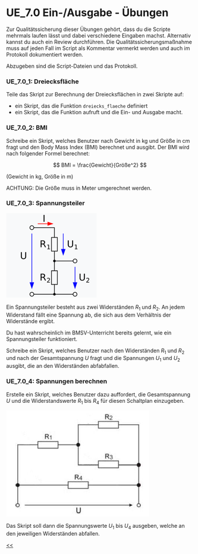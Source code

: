 # UE_7.0 Ein-/Ausgabe - Übungen

Zur Qualitätssicherung dieser Übungen gehört,
dass du die Scripte mehrmals laufen lässt und dabei 
verschiedene Eingaben machst.
Alternativ kannst du auch ein Review durchführen.
Die Qualitätssicherungsmaßnahme muss auf jeden Fall
im Script als Kommentar vermerkt werden und auch im Protokoll
dokumentiert werden.

Abzugeben sind die Script-Dateien und das Protokoll.

### UE_7.0_1: Dreiecksfläche

Teile das Skript zur Berechnung der Dreiecksflächen in zwei Skripte auf:
  - ein Skript, das die Funktion `dreiecks_flaeche` definiert
  - ein Skript, das die Funktion aufruft und die Ein- und Ausgabe macht.
  

### UE_7.0_2: BMI

Schreibe ein Skript, welches Benutzer nach Gewicht in kg und
Größe in cm fragt und den Body Mass Index (BMI) berechnet und ausgibt.
Der BMI wird nach folgender Formel berechnet:

$$ BMI = \frac{Gewicht}{Größe^2} $$ 
    
(Gewicht in kg, Größe in m)

ACHTUNG: Die Größe muss in Meter umgerechnet werden.

### UE_7.0_3: Spannungsteiler

![img.png](../img/7.0/spannungsteiler.png)

Ein Spannungsteiler besteht aus zwei Widerständen $R_1$ und $R_2$. 
An jedem Widerstand fällt eine Spannung ab, 
die sich aus dem Verhältnis der Widerstände ergibt.

Du hast wahrscheinlich im BMSV-Unterricht bereits gelernt,
wie ein Spannungsteiler funktioniert.

Schreibe ein Skript, welches Benutzer nach den Widerständen $R_1$ und $R_2$ 
und nach der Gesamtspannung $U$ fragt
und die Spannungen $U_1$ und $U_2$ ausgibt, die an den Widerständen abfabfallen.

### UE_7.0_4: Spannungen berechnen

Erstelle ein Skript, welches Benutzer dazu auffordert, 
die Gesamtspannung $U$ und die Widerstandswerte $R_1$ bis $R_4$ 
für diesen Schaltplan einzugeben.

![img.png](../img/7.0/schaltplan.png)

Das Skript soll dann die Spannungswerte $U_1$ bis $U_4$ ausgeben, 
welche an den jeweiligen Widerständen abfallen.



[<<](../skriptum/7.0_EinAusgabe.md)
